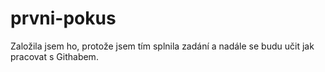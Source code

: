 # prvni-pokus
Založila jsem ho, protože jsem tím splnila zadání a nadále se budu učit jak pracovat s Githabem. 
